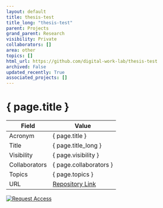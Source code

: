 ```yaml
---
layout: default
title: thesis-test
title_long: "thesis-test"
parent: Projects
grand_parent: Research
visibility: Private
collaborators: []
area: other
topics: []
html_url: https://github.com/digital-work-lab/thesis-test
archived: False
updated_recently: True
associated_projects: []
---
```


# { page.title }

Field               | Value
------------------- | ----------------------------------
Acronym             | { page.title }
Title               | { page.title_long }
Visibility          | { page.visibility }
Collaborators       | { page.collaborators }
Topics              | { page.topics }
URL                 | [Repository Link](https://github.com/digital-work-lab/thesis-test)

[![Request Access](https://img.shields.io/badge/Request-Access-blue?style=for-the-badge)](https://github.com/digital-work-lab/thesis-test/issues/new?assignees=geritwagner&labels=access+request&template=request-repo-access.md&title=%5BAccess+Request%5D+Request+for+access+to+repository)

